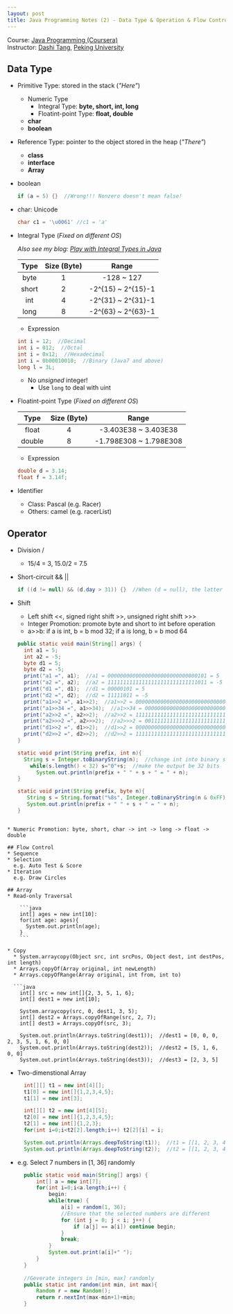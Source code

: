 ```yaml
---
layout: post
title: Java Programming Notes (2) - Data Type & Operation & Flow Control & Array
---
```

Course: [Java Programming (Coursera)](https://class.coursera.org/pkujava-001)  
Instructor: [Dashi Tang](https://www.coursera.org/instructor/~3838), [Peking University](http://english.pku.edu.cn/)

## Data Type
* Primitive Type: stored in the stack (_"Here"_)
  * Numeric Type
     * Integral Type: **byte, short, int, long**
     * Floatint-point Type: **float, double**
  * **char**
  * **boolean**
* Reference Type: pointer to the object stored in the heap (_"There"_)
  * **class**
  * **interface**
  * **Array**

* boolean
 
    ```java
    if (a = 5) {}  //Wrong!!! Nonzero doesn't mean false!
    ```
* char: Unicode
 
    ```java
    char c1 = '\u0061' //c1 = 'a'
    ```
* Integral Type (_Fixed on different OS_)

    _Also see my blog: [Play with Integral Types in Java](http://zhtiansweet.github.io/Java-Integral-Types/)_
 
    | Type | Size (Byte) | Range |
    | :---: | :---: | :---: |
    | byte | 1 | -128 ~ 127 |
    | short | 2 | -2^{15} ~ 2^{15}-1 |
    | int | 4 | -2^{31} ~ 2^{31}-1 |
    | long | 8 | -2^{63} ~ 2^{63}-1 |

    * Expression
  
    ```java
    int i = 12;  //Decimal
    int i = 012;  //Octal
    int i = 0x12;  //Hexadecimal
    int i = 0b00010010;  //Binary (Java7 and above)
    long l = 3L;
    ```
    
    * No _unsigned_ integer!
      * Use ```long``` to deal with uint 

* Floatint-point Type (_Fixed on different OS_)
    
    | Type | Size (Byte) | Range |
    | :---: | :---: | :---: |
    | float | 4 | -3.403E38 ~ 3.403E38 |
    | double | 8 | -1.798E308 ~ 1.798E308 |

   * Expression
  
    ```java
    double d = 3.14;
    float f = 3.14f;
    ```
 
* Identifier
   *  Class: Pascal (e.g. Racer)
   *  Others: camel (e.g. racerList)

## Operator
* Division /
  * 15/4 = 3, 15.0/2 = 7.5
* Short-circuit && ||

  ```java
  if ((d != null) && (d.day > 31)) {}  //When (d = null), the latter will not be evaluated
  ```
 
* Shift
  *  Left shift <<, signed right shift >>, unsigned right shift >>>
  *  Integer Promotion: promote byte and short to int before operation
  *  a>>b: if a is int, b = b mod 32; if a is long, b = b mod 64  

  ```java
  public static void main(String[] args) {
    int a1 = 5;
    int a2 = -5;
    byte d1 = 5;
    byte d2 = -5;
    print("a1 =", a1);  //a1 = 00000000000000000000000000000101 = 5
    print("a2 =", a2);  //a2 = 11111111111111111111111111111011 = -5
    print("d1 =", d1);  //d1 = 00000101 = 5
    print("d2 =", d2);  //d2 = 11111011 = -5
    print("a1>>2 =", a1>>2);  //a1>>2 = 00000000000000000000000000000001 = 1
    print("a1>>34 =", a1>>34);  //a1>>34 = 00000000000000000000000000000001 = 1
    print("a2>>2 =", a2>>2);  //a2>>2 = 11111111111111111111111111111110 = -2
    print("a2>>>2 =", a2>>>2);  //a2>>>2 = 00111111111111111111111111111110 = 1073741822
    print("d1>>2 =", d1>>2);  //d1>>2 = 00000000000000000000000000000001 = 1
    print("d2>>2 =", d2>>2);  //d2>>2 = 11111111111111111111111111111110 = -2
  }

  static void print(String prefix, int n){
    String s = Integer.toBinaryString(n);  //change int into binary string
      while(s.length() < 32) s="0"+s;  //make the output be 32 bits
        System.out.println(prefix + " " + s + " = " + n);
  }

  static void print(String prefix, byte n){
     String s = String.format("%8s", Integer.toBinaryString(n & 0xFF)).replace(' ', '0');  //make the output be 8 bits
     System.out.println(prefix + " " + s + " = " + n);
  }
```

* Numeric Promotion: byte, short, char -> int -> long -> float -> double

## Flow Control
* Sequence
* Selection  
  e.g. Auto Test & Score
* Iteration  
  e.g. Draw Circles

## Array
* Read-only Traversal
    
    ```java
    int[] ages = new int[10]:
    for(int age: ages){
      System.out.println(age);
    }
    ```
    
* Copy
  * System.arraycopy(Object src, int srcPos, Object dest, int destPos, int length)
  * Arrays.copyOf(Array original, int newLength)
  * Arrays.copyOfRange(Array original, int from, int to)

  ```java
    int[] src = new int[]{2, 3, 5, 1, 6};
    int[] dest1 = new int[10];

    System.arraycopy(src, 0, dest1, 3, 5);  
    int[] dest2 = Arrays.copyOfRange(src, 2, 7);  
    int[] dest3 = Arrays.copyOf(src, 3);  

    System.out.println(Arrays.toString(dest1));  //dest1 = [0, 0, 0, 2, 3, 5, 1, 6, 0, 0]
    System.out.println(Arrays.toString(dest2));  //dest2 = [5, 1, 6, 0, 0]
    System.out.println(Arrays.toString(dest3));  //dest3 = [2, 3, 5]
  ```

* Two-dimenstional Array

  ```java
    int[][] t1 = new int[4][];
    t1[0] = new int[]{1,2,3,4,5};
    t1[1] = new int[3];

    int[][] t2 = new int[4][5];
    t2[0] = new int[]{1,2,3,4,5};
    t2[1] = new int[]{1,2,3};
    for(int i=0;i<t2[2].length;i++) t2[2][i] = i;

    System.out.println(Arrays.deepToString(t1));  //t1 = [[1, 2, 3, 4, 5], [0, 0, 0], null, null]
    System.out.println(Arrays.deepToString(t2));  //t2 = [[1, 2, 3, 4, 5], [1, 2, 3], [0, 1, 2, 3, 4], [0, 0, 0, 0, 0]]
  ```

* e.g. Select 7 numbers in [1, 36] randomly

  ```java
    public static void main(String[] args) {
        int[] a = new int[7];
        for(int i=0;i<a.length;i++) {
            begin:
            while(true) {
                a[i] = random(1, 36);
                //Ensure that the selected numbers are different
                for (int j = 0; j < i; j++) {
                    if (a[j] == a[i]) continue begin;
                }
                break;
            }
            System.out.print(a[i]+" ");
        }
    }
    
    //Geverate integers in [min, max] randomly
    public static int random(int min, int max){
        Random r = new Random();
        return r.nextInt(max-min+1)+min;
    }
  ```
